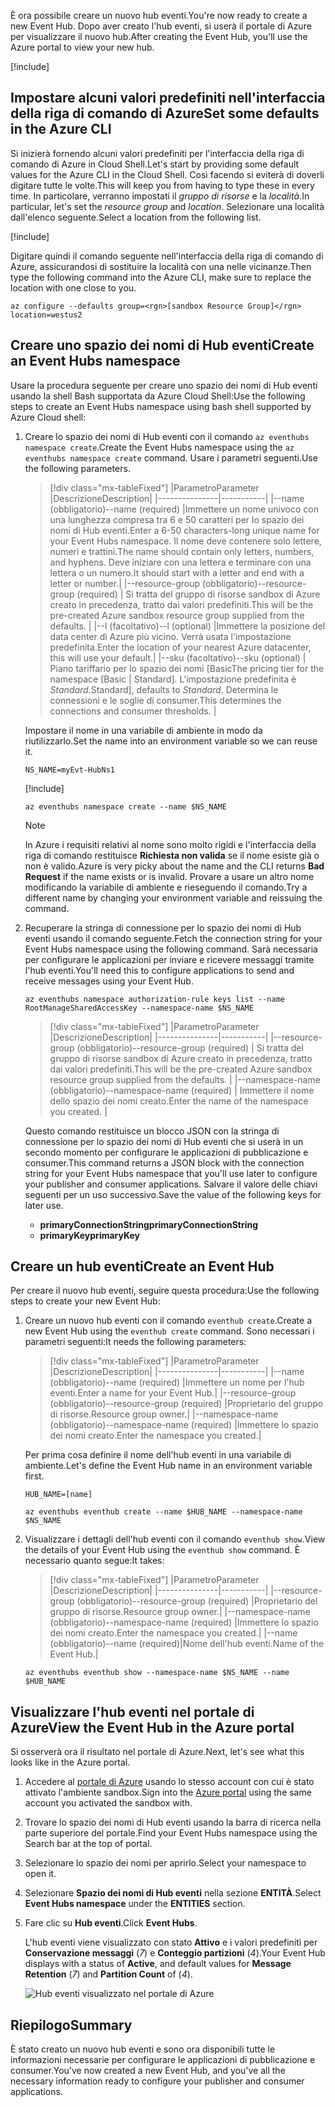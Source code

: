 <span data-ttu-id="1c478-101">È ora possibile creare un nuovo hub eventi.</span><span class="sxs-lookup"><span data-stu-id="1c478-101">You're now ready to create a new Event Hub.</span></span> <span data-ttu-id="1c478-102">Dopo aver creato l'hub eventi, si userà il portale di Azure per visualizzare il nuovo hub.</span><span class="sxs-lookup"><span data-stu-id="1c478-102">After creating the Event Hub, you'll use the Azure portal to view your new hub.</span></span>

[!include[](../../../includes/azure-sandbox-activate.md)]

## <a name="set-some-defaults-in-the-azure-cli"></a><span data-ttu-id="1c478-103">Impostare alcuni valori predefiniti nell'interfaccia della riga di comando di Azure</span><span class="sxs-lookup"><span data-stu-id="1c478-103">Set some defaults in the Azure CLI</span></span>

<span data-ttu-id="1c478-104">Si inizierà fornendo alcuni valori predefiniti per l'interfaccia della riga di comando di Azure in Cloud Shell.</span><span class="sxs-lookup"><span data-stu-id="1c478-104">Let's start by providing some default values for the Azure CLI in the Cloud Shell.</span></span> <span data-ttu-id="1c478-105">Così facendo si eviterà di doverli digitare tutte le volte.</span><span class="sxs-lookup"><span data-stu-id="1c478-105">This will keep you from having to type these in every time.</span></span> <span data-ttu-id="1c478-106">In particolare, verranno impostati il _gruppo di risorse_ e la _località_.</span><span class="sxs-lookup"><span data-stu-id="1c478-106">In particular, let's set the _resource group_ and _location_.</span></span> <span data-ttu-id="1c478-107">Selezionare una località dall'elenco seguente.</span><span class="sxs-lookup"><span data-stu-id="1c478-107">Select a location from the following list.</span></span>

[!include[](../../../includes/azure-sandbox-regions-first-mention-note.md)]

<span data-ttu-id="1c478-108">Digitare quindi il comando seguente nell'interfaccia della riga di comando di Azure, assicurandosi di sostituire la località con una nelle vicinanze.</span><span class="sxs-lookup"><span data-stu-id="1c478-108">Then type the following command into the Azure CLI, make sure to replace the location with one close to you.</span></span>

```azurecli
az configure --defaults group=<rgn>[sandbox Resource Group]</rgn> location=westus2
```

## <a name="create-an-event-hubs-namespace"></a><span data-ttu-id="1c478-109">Creare uno spazio dei nomi di Hub eventi</span><span class="sxs-lookup"><span data-stu-id="1c478-109">Create an Event Hubs namespace</span></span>

<span data-ttu-id="1c478-110">Usare la procedura seguente per creare uno spazio dei nomi di Hub eventi usando la shell Bash supportata da Azure Cloud Shell:</span><span class="sxs-lookup"><span data-stu-id="1c478-110">Use the following steps to create an Event Hubs namespace using bash shell supported by Azure Cloud shell:</span></span>

1. <span data-ttu-id="1c478-111">Creare lo spazio dei nomi di Hub eventi con il comando `az eventhubs namespace create`.</span><span class="sxs-lookup"><span data-stu-id="1c478-111">Create the Event Hubs namespace using the `az eventhubs namespace create` command.</span></span> <span data-ttu-id="1c478-112">Usare i parametri seguenti.</span><span class="sxs-lookup"><span data-stu-id="1c478-112">Use the following parameters.</span></span>

    > [!div class="mx-tableFixed"]
    > |<span data-ttu-id="1c478-113">Parametro</span><span class="sxs-lookup"><span data-stu-id="1c478-113">Parameter</span></span>      |<span data-ttu-id="1c478-114">Descrizione</span><span class="sxs-lookup"><span data-stu-id="1c478-114">Description</span></span>|
    > |---------------|-----------|
    > |<span data-ttu-id="1c478-115">--name (obbligatorio)</span><span class="sxs-lookup"><span data-stu-id="1c478-115">--name (required)</span></span>      |<span data-ttu-id="1c478-116">Immettere un nome univoco con una lunghezza compresa tra 6 e 50 caratteri per lo spazio dei nomi di Hub eventi.</span><span class="sxs-lookup"><span data-stu-id="1c478-116">Enter a 6-50 characters-long unique name for your Event Hubs namespace.</span></span> <span data-ttu-id="1c478-117">Il nome deve contenere solo lettere, numeri e trattini.</span><span class="sxs-lookup"><span data-stu-id="1c478-117">The name should contain only letters, numbers, and hyphens.</span></span> <span data-ttu-id="1c478-118">Deve iniziare con una lettera e terminare con una lettera o un numero.</span><span class="sxs-lookup"><span data-stu-id="1c478-118">It should start with a letter and end with a letter or number.</span></span>|
    > |<span data-ttu-id="1c478-119">--resource-group (obbligatorio)</span><span class="sxs-lookup"><span data-stu-id="1c478-119">--resource-group (required)</span></span> | <span data-ttu-id="1c478-120">Si tratta del gruppo di risorse sandbox di Azure creato in precedenza, tratto dai valori predefiniti.</span><span class="sxs-lookup"><span data-stu-id="1c478-120">This will be the pre-created Azure sandbox resource group supplied from the defaults.</span></span> |
    > |<span data-ttu-id="1c478-121">--l (facoltativo)</span><span class="sxs-lookup"><span data-stu-id="1c478-121">--l (optional)</span></span>     |<span data-ttu-id="1c478-122">Immettere la posizione del data center di Azure più vicino. Verrà usata l'impostazione predefinita.</span><span class="sxs-lookup"><span data-stu-id="1c478-122">Enter the location of your nearest Azure datacenter, this will use your default.</span></span>|
    > |<span data-ttu-id="1c478-123">--sku (facoltativo)</span><span class="sxs-lookup"><span data-stu-id="1c478-123">--sku (optional)</span></span> | <span data-ttu-id="1c478-124">Piano tariffario per lo spazio dei nomi [Basic</span><span class="sxs-lookup"><span data-stu-id="1c478-124">The pricing tier for the namespace [Basic</span></span> | <span data-ttu-id="1c478-125">Standard]. L'impostazione predefinita è _Standard_.</span><span class="sxs-lookup"><span data-stu-id="1c478-125">Standard], defaults to _Standard_.</span></span> <span data-ttu-id="1c478-126">Determina le connessioni e le soglie di consumer.</span><span class="sxs-lookup"><span data-stu-id="1c478-126">This determines the connections and consumer thresholds.</span></span> |

    <span data-ttu-id="1c478-127">Impostare il nome in una variabile di ambiente in modo da riutilizzarlo.</span><span class="sxs-lookup"><span data-stu-id="1c478-127">Set the name into an environment variable so we can reuse it.</span></span>

    ```azurecli
    NS_NAME=myEvt-HubNs1
    ````

    [!include[](../../../includes/azure-cloudshell-copy-paste-tip.md)]

    ```azurecli
    az eventhubs namespace create --name $NS_NAME
    ```

    > [!NOTE]
    > <span data-ttu-id="1c478-128">In Azure i requisiti relativi al nome sono molto rigidi e l'interfaccia della riga di comando restituisce **Richiesta non valida** se il nome esiste già o non è valido.</span><span class="sxs-lookup"><span data-stu-id="1c478-128">Azure is very picky about the name and the CLI returns **Bad Request** if the name exists or is invalid.</span></span> <span data-ttu-id="1c478-129">Provare a usare un altro nome modificando la variabile di ambiente e rieseguendo il comando.</span><span class="sxs-lookup"><span data-stu-id="1c478-129">Try a different name by changing your environment variable and reissuing the command.</span></span>


1. <span data-ttu-id="1c478-130">Recuperare la stringa di connessione per lo spazio dei nomi di Hub eventi usando il comando seguente.</span><span class="sxs-lookup"><span data-stu-id="1c478-130">Fetch the connection string for your Event Hubs namespace using the following command.</span></span> <span data-ttu-id="1c478-131">Sarà necessaria per configurare le applicazioni per inviare e ricevere messaggi tramite l'hub eventi.</span><span class="sxs-lookup"><span data-stu-id="1c478-131">You'll need this to configure applications to send and receive messages using your Event Hub.</span></span>

    ```azurecli
    az eventhubs namespace authorization-rule keys list --name RootManageSharedAccessKey --namespace-name $NS_NAME
    ```

    > [!div class="mx-tableFixed"]
    > |<span data-ttu-id="1c478-132">Parametro</span><span class="sxs-lookup"><span data-stu-id="1c478-132">Parameter</span></span>      |<span data-ttu-id="1c478-133">Descrizione</span><span class="sxs-lookup"><span data-stu-id="1c478-133">Description</span></span>|
    > |---------------|-----------|
    > |<span data-ttu-id="1c478-134">--resource-group (obbligatorio)</span><span class="sxs-lookup"><span data-stu-id="1c478-134">--resource-group (required)</span></span>  | <span data-ttu-id="1c478-135">Si tratta del gruppo di risorse sandbox di Azure creato in precedenza, tratto dai valori predefiniti.</span><span class="sxs-lookup"><span data-stu-id="1c478-135">This will be the pre-created Azure sandbox resource group supplied from the defaults.</span></span> |
    > |<span data-ttu-id="1c478-136">--namespace-name (obbligatorio)</span><span class="sxs-lookup"><span data-stu-id="1c478-136">--namespace-name (required)</span></span>  | <span data-ttu-id="1c478-137">Immettere il nome dello spazio dei nomi creato.</span><span class="sxs-lookup"><span data-stu-id="1c478-137">Enter the name of the namespace you created.</span></span> |

    <span data-ttu-id="1c478-138">Questo comando restituisce un blocco JSON con la stringa di connessione per lo spazio dei nomi di Hub eventi che si userà in un secondo momento per configurare le applicazioni di pubblicazione e consumer.</span><span class="sxs-lookup"><span data-stu-id="1c478-138">This command returns a JSON block with the connection string for your Event Hubs namespace that you'll use later to configure your publisher and consumer applications.</span></span> <span data-ttu-id="1c478-139">Salvare il valore delle chiavi seguenti per un uso successivo.</span><span class="sxs-lookup"><span data-stu-id="1c478-139">Save the value of the following keys for later use.</span></span>

    - <span data-ttu-id="1c478-140">**primaryConnectionString**</span><span class="sxs-lookup"><span data-stu-id="1c478-140">**primaryConnectionString**</span></span>
    - <span data-ttu-id="1c478-141">**primaryKey**</span><span class="sxs-lookup"><span data-stu-id="1c478-141">**primaryKey**</span></span>

## <a name="create-an-event-hub"></a><span data-ttu-id="1c478-142">Creare un hub eventi</span><span class="sxs-lookup"><span data-stu-id="1c478-142">Create an Event Hub</span></span>

<span data-ttu-id="1c478-143">Per creare il nuovo hub eventi, seguire questa procedura:</span><span class="sxs-lookup"><span data-stu-id="1c478-143">Use the following steps to create your new Event Hub:</span></span>

1. <span data-ttu-id="1c478-144">Creare un nuovo hub eventi con il comando `eventhub create`.</span><span class="sxs-lookup"><span data-stu-id="1c478-144">Create a new Event Hub using the `eventhub create` command.</span></span> <span data-ttu-id="1c478-145">Sono necessari i parametri seguenti:</span><span class="sxs-lookup"><span data-stu-id="1c478-145">It needs the following parameters:</span></span>

    > [!div class="mx-tableFixed"]
    > |<span data-ttu-id="1c478-146">Parametro</span><span class="sxs-lookup"><span data-stu-id="1c478-146">Parameter</span></span>      |<span data-ttu-id="1c478-147">Descrizione</span><span class="sxs-lookup"><span data-stu-id="1c478-147">Description</span></span>|
    > |---------------|-----------|
    > |<span data-ttu-id="1c478-148">--name (obbligatorio)</span><span class="sxs-lookup"><span data-stu-id="1c478-148">--name (required)</span></span>  |<span data-ttu-id="1c478-149">Immettere un nome per l'hub eventi.</span><span class="sxs-lookup"><span data-stu-id="1c478-149">Enter a name for your Event Hub.</span></span>|
    > |<span data-ttu-id="1c478-150">--resource-group (obbligatorio)</span><span class="sxs-lookup"><span data-stu-id="1c478-150">--resource-group (required)</span></span>  |<span data-ttu-id="1c478-151">Proprietario del gruppo di risorse.</span><span class="sxs-lookup"><span data-stu-id="1c478-151">Resource group owner.</span></span>|
    > |<span data-ttu-id="1c478-152">--namespace-name (obbligatorio)</span><span class="sxs-lookup"><span data-stu-id="1c478-152">--namespace-name (required)</span></span>      |<span data-ttu-id="1c478-153">Immettere lo spazio dei nomi creato.</span><span class="sxs-lookup"><span data-stu-id="1c478-153">Enter the namespace you created.</span></span>|

    <span data-ttu-id="1c478-154">Per prima cosa definire il nome dell'hub eventi in una variabile di ambiente.</span><span class="sxs-lookup"><span data-stu-id="1c478-154">Let's define the Event Hub name in an environment variable first.</span></span>

    ```azurecli
    HUB_NAME=[name]
    ```

    ```azurecli
    az eventhubs eventhub create --name $HUB_NAME --namespace-name $NS_NAME
    ```

1. <span data-ttu-id="1c478-155">Visualizzare i dettagli dell'hub eventi con il comando `eventhub show`.</span><span class="sxs-lookup"><span data-stu-id="1c478-155">View the details of your Event Hub using the `eventhub show` command.</span></span> <span data-ttu-id="1c478-156">È necessario quanto segue:</span><span class="sxs-lookup"><span data-stu-id="1c478-156">It takes:</span></span>

    > [!div class="mx-tableFixed"]
    > |<span data-ttu-id="1c478-157">Parametro</span><span class="sxs-lookup"><span data-stu-id="1c478-157">Parameter</span></span>      |<span data-ttu-id="1c478-158">Descrizione</span><span class="sxs-lookup"><span data-stu-id="1c478-158">Description</span></span>|
    > |---------------|-----------|
    > |<span data-ttu-id="1c478-159">--resource-group (obbligatorio)</span><span class="sxs-lookup"><span data-stu-id="1c478-159">--resource-group (required)</span></span>  |<span data-ttu-id="1c478-160">Proprietario del gruppo di risorse.</span><span class="sxs-lookup"><span data-stu-id="1c478-160">Resource group owner.</span></span>|
    > |<span data-ttu-id="1c478-161">--namespace-name (obbligatorio)</span><span class="sxs-lookup"><span data-stu-id="1c478-161">--namespace-name (required)</span></span>      |<span data-ttu-id="1c478-162">Immettere lo spazio dei nomi creato.</span><span class="sxs-lookup"><span data-stu-id="1c478-162">Enter the namespace you created.</span></span>|
    > |<span data-ttu-id="1c478-163">--name (obbligatorio)</span><span class="sxs-lookup"><span data-stu-id="1c478-163">--name  (required)</span></span>|<span data-ttu-id="1c478-164">Nome dell'hub eventi.</span><span class="sxs-lookup"><span data-stu-id="1c478-164">Name of the Event Hub.</span></span>|

    ```azurecli
    az eventhubs eventhub show --namespace-name $NS_NAME --name $HUB_NAME
    ```

## <a name="view-the-event-hub-in-the-azure-portal"></a><span data-ttu-id="1c478-165">Visualizzare l'hub eventi nel portale di Azure</span><span class="sxs-lookup"><span data-stu-id="1c478-165">View the Event Hub in the Azure portal</span></span>

<span data-ttu-id="1c478-166">Si osserverà ora il risultato nel portale di Azure.</span><span class="sxs-lookup"><span data-stu-id="1c478-166">Next, let's see what this looks like in the Azure portal.</span></span>

1. <span data-ttu-id="1c478-167">Accedere al [portale di Azure](https://portal.azure.com/learn.docs.microsoft.com?azure-portal=true) usando lo stesso account con cui è stato attivato l'ambiente sandbox.</span><span class="sxs-lookup"><span data-stu-id="1c478-167">Sign into the [Azure portal](https://portal.azure.com/learn.docs.microsoft.com?azure-portal=true) using the same account you activated the sandbox with.</span></span>

1. <span data-ttu-id="1c478-168">Trovare lo spazio dei nomi di Hub eventi usando la barra di ricerca nella parte superiore del portale.</span><span class="sxs-lookup"><span data-stu-id="1c478-168">Find your Event Hubs namespace using the Search bar at the top of portal.</span></span>

1. <span data-ttu-id="1c478-169">Selezionare lo spazio dei nomi per aprirlo.</span><span class="sxs-lookup"><span data-stu-id="1c478-169">Select your namespace to open it.</span></span>

1. <span data-ttu-id="1c478-170">Selezionare **Spazio dei nomi di Hub eventi** nella sezione **ENTITÀ**.</span><span class="sxs-lookup"><span data-stu-id="1c478-170">Select **Event Hubs namespace** under the **ENTITIES** section.</span></span>

1. <span data-ttu-id="1c478-171">Fare clic su **Hub eventi**.</span><span class="sxs-lookup"><span data-stu-id="1c478-171">Click **Event Hubs**.</span></span>

    <span data-ttu-id="1c478-172">L'hub eventi viene visualizzato con stato **Attivo** e i valori predefiniti per **Conservazione messaggi** (*7*) e **Conteggio partizioni** (*4*).</span><span class="sxs-lookup"><span data-stu-id="1c478-172">Your Event Hub displays with a status of **Active**, and default values for **Message Retention** (*7*) and **Partition Count** of (*4*).</span></span>

    ![Hub eventi visualizzato nel portale di Azure](../media/3-event-hub.png)

## <a name="summary"></a><span data-ttu-id="1c478-174">Riepilogo</span><span class="sxs-lookup"><span data-stu-id="1c478-174">Summary</span></span>

<span data-ttu-id="1c478-175">È stato creato un nuovo hub eventi e sono ora disponibili tutte le informazioni necessarie per configurare le applicazioni di pubblicazione e consumer.</span><span class="sxs-lookup"><span data-stu-id="1c478-175">You've now created a new Event Hub, and you've all the necessary information ready to configure your publisher and consumer applications.</span></span>
